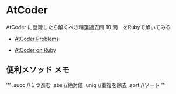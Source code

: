# AtCoder

AtCoder に登録したら解くべき精選過去問 10 問　をRubyで解いてみる

- [AtCoder Problems](https://kenkoooo.com/atcoder/?user=&rivals=&kind=category)

- [AtCoder on Ruby](https://qiita.com/d_nishiyama85/items/f79e034f6dcd4175cdc1)



## 便利メソッド メモ
'''
    .succ   //１つ進む
    .abs    //絶対値
    .uniq   //重複を除去
    .sort   //ソート
'''